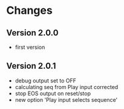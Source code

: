 # Changes

## Version 2.0.0
- first version
## Version 2.0.1
- debug output set to OFF
- calculating seq from Play input corrected
- stop EOS output on reset/stop
- new option 'Play input selects sequence'
